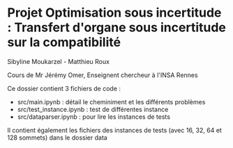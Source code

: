 # Projet Optimisation sous incertitude : Transfert d'organe sous incertitude sur la compatibilité

Sibyline Moukarzel - Matthieu Roux 

Cours de Mr Jérémy Omer, Enseignent chercheur à l'INSA Rennes

Ce dossier contient 3 fichiers de code :

- src/main.ipynb : détail le cheminiment et les différents problèmes
- src/test_instance.ipynb : test de différentes instance 
- src/dataparser.ipynb : pour lire les instances de tests
  
Il contient également les fichiers des instances de tests (avec 16, 32, 64 et 128 sommets) dans le dossier data
